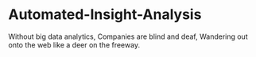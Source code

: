 # Automated-Insight-Analysis
Without big data analytics, Companies are blind and deaf, Wandering out onto the web like a deer on the freeway.
